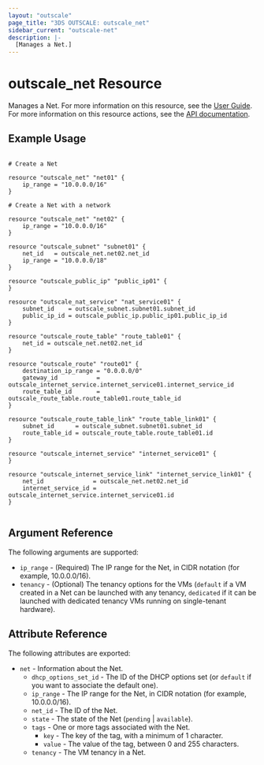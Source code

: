```yaml
---
layout: "outscale"
page_title: "3DS OUTSCALE: outscale_net"
sidebar_current: "outscale-net"
description: |-
  [Manages a Net.]
---
```


# outscale_net Resource

Manages a Net.
For more information on this resource, see the [User Guide](https://wiki.outscale.net/display/EN/About+VPCs).
For more information on this resource actions, see the [API documentation](https://docs-beta.outscale.com/#3ds-outscale-api-net).

## Example Usage

```hcl

# Create a Net

resource "outscale_net" "net01" {
	ip_range = "10.0.0.0/16"
}

# Create a Net with a network

resource "outscale_net" "net02" {
	ip_range = "10.0.0.0/16"
}

resource "outscale_subnet" "subnet01" {
	net_id   = outscale_net.net02.net_id
	ip_range = "10.0.0.0/18"
}

resource "outscale_public_ip" "public_ip01" {
}

resource "outscale_nat_service" "nat_service01" {
	subnet_id    = outscale_subnet.subnet01.subnet_id
	public_ip_id = outscale_public_ip.public_ip01.public_ip_id
}

resource "outscale_route_table" "route_table01" {
	net_id = outscale_net.net02.net_id
}

resource "outscale_route" "route01" {
	destination_ip_range = "0.0.0.0/0"
	gateway_id           = outscale_internet_service.internet_service01.internet_service_id
	route_table_id       = outscale_route_table.route_table01.route_table_id
}

resource "outscale_route_table_link" "route_table_link01" {
	subnet_id      = outscale_subnet.subnet01.subnet_id
	route_table_id = outscale_route_table.route_table01.id
}

resource "outscale_internet_service" "internet_service01" {
}

resource "outscale_internet_service_link" "internet_service_link01" {
	net_id              = outscale_net.net02.net_id
	internet_service_id = outscale_internet_service.internet_service01.id
}


```

## Argument Reference

The following arguments are supported:

* `ip_range` - (Required) The IP range for the Net, in CIDR notation (for example, 10.0.0.0/16).
* `tenancy` - (Optional) The tenancy options for the VMs (`default` if a VM created in a Net can be launched with any tenancy, `dedicated` if it can be launched with dedicated tenancy VMs running on single-tenant hardware).

## Attribute Reference

The following attributes are exported:

* `net` - Information about the Net.
  * `dhcp_options_set_id` - The ID of the DHCP options set (or `default` if you want to associate the default one).
  * `ip_range` - The IP range for the Net, in CIDR notation (for example, 10.0.0.0/16).
  * `net_id` - The ID of the Net.
  * `state` - The state of the Net (`pending` \| `available`).
  * `tags` - One or more tags associated with the Net.
    * `key` - The key of the tag, with a minimum of 1 character.
    * `value` - The value of the tag, between 0 and 255 characters.
  * `tenancy` - The VM tenancy in a Net.
